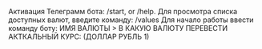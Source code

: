 Активация Телеграмм бота: /start, or /help.
Для просмотра списка доступных валют, введите команду: /values
Для начало работы ввести команду боту: ИМЯ ВАЛЮТЫ > В КАКУЮ ВАЛЮТУ ПЕРЕВЕСТИ АКТКАЛЬНЫЙ КУРС: (ДОЛЛАР РУБЛЬ 1)

